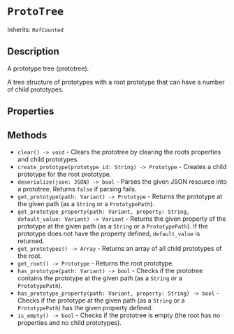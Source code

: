 # `ProtoTree`

Inherits: `RefCounted`

## Description

A prototype tree (prototree).

A tree structure of prototypes with a root prototype that can have a number of child prototypes.

## Properties


## Methods

* `clear() -> void` - Clears the prototree by clearing the roots properties and child prototypes.
* `create_prototype(prototype_id: String) -> Prototype` - Creates a child prototype for the root prototype.
* `deserialize(json: JSON) -> bool` - Parses the given JSON resource into a prototree. Returns `false` if parsing fails.
* `get_prototype(path: Variant) -> Prototype` - Returns the prototype at the given path (as a `String` or a `PrototypePath`).
* `get_prototype_property(path: Variant, property: String, default_value: Variant) -> Variant` - Returns the given property of the prototype at the given path (as a `String` or a `PrototypePath`). If the prototype does not have the property defined, `default_value` is returned.
* `get_prototypes() -> Array` - Returns an array of all child prototypes of the root.
* `get_root() -> Prototype` - Returns the root prototype.
* `has_prototype(path: Variant) -> bool` - Checks if the prototree contains the prototype at the given path (as a `String` or a `PrototypePath`).
* `has_prototype_property(path: Variant, property: String) -> bool` - Checks if the prototype at the given path (as a `String` or a `PrototypePath`) has the given property defined.
* `is_empty() -> bool` - Checks if the prototree is empty (the root has no properties and no child prototypes).


